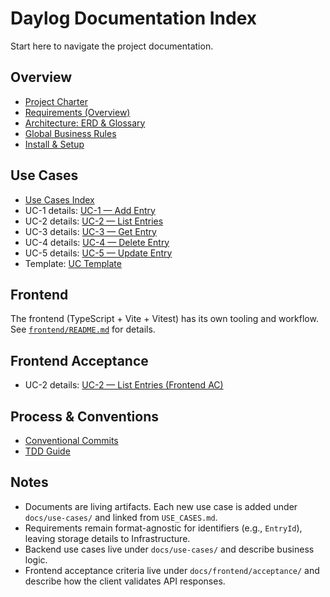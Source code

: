 # Daylog Documentation Index

Start here to navigate the project documentation.

## Overview

- [Project Charter](PROJECT_CHARTER.md)
- [Requirements (Overview)](REQUIREMENTS.md)
- [Architecture: ERD & Glossary](ARCHITECTURE_ERD_AND_GLOSSARY.md)
- [Global Business Rules](BUSINESS_RULES.md)
- [Install & Setup](INSTALL.md)

## Use Cases

- [Use Cases Index](USE_CASES.md)
- UC-1 details: [UC-1 — Add Entry](use-cases/UC-1-AddEntry.md)
- UC-2 details: [UC-2 — List Entries](use-cases/UC-2-ListEntries.md)
- UC-3 details: [UC-3 — Get Entry](use-cases/UC-3-GetEntry.md)
- UC-4 details: [UC-4 — Delete Entry](use-cases/UC-4-DeleteEntry.md)
- UC-5 details: [UC-5 — Update Entry](use-cases/UC-5-UpdateEntry.md)
- Template: [UC Template](use-cases/UC_TEMPLATE.md)

## Frontend

The frontend (TypeScript + Vite + Vitest) has its own tooling and workflow.  
See [`frontend/README.md`](./frontend/README.md) for details.

## Frontend Acceptance

- UC-2 details: [UC-2 — List Entries (Frontend AC)](frontend/acceptance/UC-2-ListEntries.md)


## Process & Conventions

- [Conventional Commits](CONVENTIONAL_COMMITS.md)
- [TDD Guide](TDD_GUIDE.md)

## Notes

- Documents are living artifacts. Each new use case is added under `docs/use-cases/` and linked from `USE_CASES.md`.
- Requirements remain format-agnostic for identifiers (e.g., `EntryId`), leaving storage details to Infrastructure.
- Backend use cases live under `docs/use-cases/` and describe business logic.
- Frontend acceptance criteria live under `docs/frontend/acceptance/` and describe how the client validates API responses.


